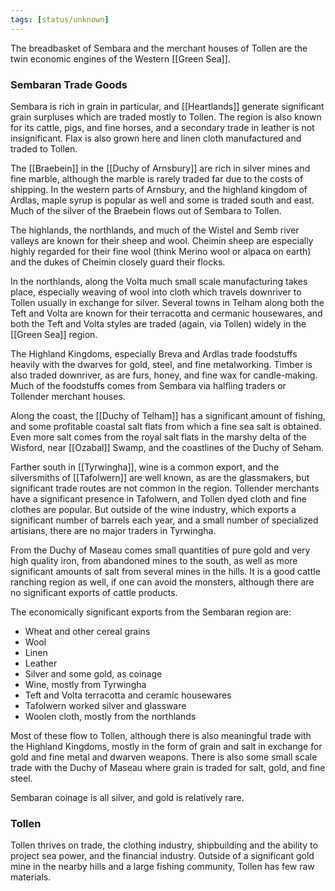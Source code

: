 ```yaml
---
tags: [status/unknown]
---
```


The breadbasket of Sembara and the merchant houses of Tollen are the twin economic engines of the Western [[Green Sea]].

### Sembaran Trade Goods
Sembara is rich in grain in particular, and [[Heartlands]] generate significant grain surpluses which are traded mostly to Tollen. The region is also known for its cattle, pigs, and fine horses, and a secondary trade in leather is not insignificant. Flax is also grown here and linen cloth manufactured and traded to Tollen.

The [[Braebein]] in the [[Duchy of Arnsbury]] are rich in silver mines and fine marble, although the marble is rarely traded far due to the costs of shipping. In the western parts of Arnsbury, and the highland kingdom of Ardlas, maple syrup is popular as well and some is traded south and east. Much of the silver of the Braebein flows out of Sembara to Tollen.

The highlands, the northlands, and much of the Wistel and Semb river valleys are known for their sheep and wool. Cheimin sheep are especially highly regarded for their fine wool (think Merino wool or alpaca on earth) and the dukes of Cheimin closely guard their flocks.

In the northlands, along the Volta much small scale manufacturing takes place, especially weaving of wool into cloth which travels downriver to Tollen usually in exchange for silver. Several towns in Telham along both the Teft and Volta are known for their terracotta and cermanic housewares, and both the Teft and Volta styles are traded (again, via Tollen) widely in the [[Green Sea]] region.

The Highland Kingdoms, especially Breva and Ardlas trade foodstuffs heavily with the dwarves for gold, steel, and fine metalworking. Timber is also traded downriver, as are furs, honey, and fine wax for candle-making. Much of the foodstuffs comes from Sembara via halfling traders or Tollender merchant houses.

Along the coast, the [[Duchy of Telham]] has a significant amount of fishing, and some profitable coastal salt flats from which a fine sea salt is obtained. Even more salt comes from the royal salt flats in the marshy delta of the Wisford, near [[Ozabal]] Swamp, and the coastlines of the Duchy of Seham. 

Farther south in [[Tyrwingha]], wine is a common export, and the silversmiths of [[Tafolwern]] are well known, as are the glassmakers, but significant trade routes are not common in the region. Tollender merchants have a significant presence in Tafolwern, and Tollen dyed cloth and fine clothes are popular. But outside of the wine industry, which exports a significant number of barrels each year, and a small number of specialized artisians, there are no major traders in Tyrwingha.

From the Duchy of Maseau comes small quantities of pure gold and very high quality iron, from abandoned mines to the south, as well as more significant amounts of salt from several mines in the hills. It is a good cattle ranching region as well, if one can avoid the monsters, although there are no significant exports of cattle products.

The economically significant exports from the Sembaran region are:
* Wheat and other cereal grains
* Wool
* Linen
* Leather
* Silver and some gold, as coinage
* Wine, mostly from Tyrwingha
* Teft and Volta terracotta and ceramic housewares
* Tafolwern worked silver and glassware
* Woolen cloth, mostly from the northlands

Most of these flow to Tollen, although there is also meaningful trade with the Highland Kingdoms, mostly in the form of grain and salt in exchange for gold and fine metal and dwarven weapons. There is also some small scale trade with the Duchy of Maseau where grain is traded for salt, gold, and fine steel. 

Sembaran coinage is all silver, and gold is relatively rare.

### Tollen

Tollen thrives on trade, the clothing industry, shipbuilding and the ability to project sea power, and the financial industry. Outside of a significant gold mine in the nearby hills and a large fishing community, Tollen has few raw materials. 
